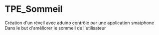 # TPE_Sommeil
Création d'un réveil avec aduino contrôlé par une application smatphone
Dans le but d'améliorer le sommeil de l'utilisateur
